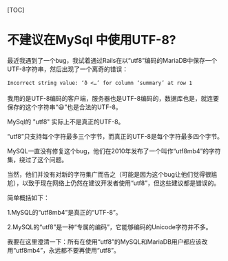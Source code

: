 [TOC]

# 不建议在MySql 中使用UTF-8?

最近我遇到了一个bug，我试着通过Rails在以“utf8”编码的MariaDB中保存一个UTF-8字符串，然后出现了一个离奇的错误：



```mysql
Incorrect string value: ‘ð <…’ for column ‘summary’ at row 1
```



我用的是UTF-8编码的客户端，服务器也是UTF-8编码的，数据库也是，就连要保存的这个字符串“😃”也是合法的UTF-8。

MySql的 "utf8" 实际上不是真正的UTF-8。

“utf8”只支持每个字符最多三个字节，而真正的UTF-8是每个字符最多四个字节。

MySQL一直没有修复这个bug，他们在2010年发布了一个叫作“utf8mb4”的字符集，绕过了这个问题。

当然，他们并没有对新的字符集广而告之（可能是因为这个bug让他们觉得很尴尬），以致于现在网络上仍然在建议开发者使用“utf8”，但这些建议都是错误的。

简单概括如下：

1.MySQL的“utf8mb4”是真正的“UTF-8”。

2.MySQL的“utf8”是一种“专属的编码”，它能够编码的Unicode字符并不多。

我要在这里澄清一下：所有在使用“utf8”的MySQL和MariaDB用户都应该改用“utf8mb4”，永远都不要再使用“utf8”。

